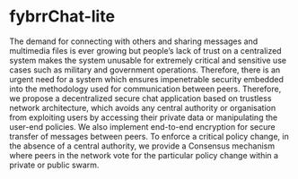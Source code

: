 # fybrrChat-lite
The demand for connecting with others and sharing messages and multimedia files is ever growing but people’s lack of trust on a centralized system makes the system unusable for extremely critical and sensitive use cases such as military and government operations. Therefore, there is an urgent need for a system which ensures impenetrable security embedded into the methodology used for communication between peers. Therefore, we propose a decentralized secure chat application based on trustless network architecture, which avoids any central authority or organisation from exploiting users by accessing their private data or manipulating the user-end policies. We also implement end-to-end encryption for secure transfer of messages between peers. To enforce a critical policy change, in the absence of a central authority, we provide a Consensus mechanism where peers in the network vote for the particular policy change within a private or public swarm.
